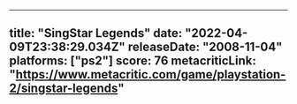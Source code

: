 
---
title: "SingStar Legends"
date: "2022-04-09T23:38:29.034Z"
releaseDate: "2008-11-04"
platforms: ["ps2"]
score: 76
metacriticLink: "https://www.metacritic.com/game/playstation-2/singstar-legends"
---

